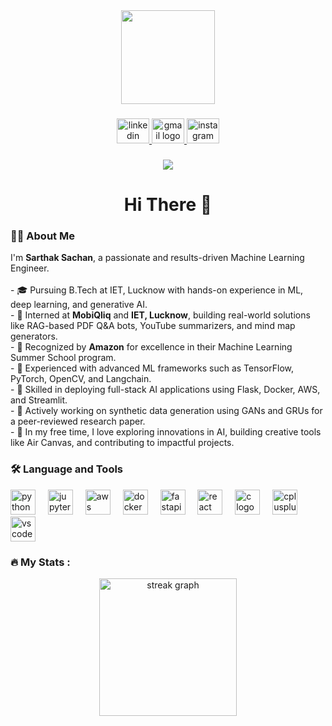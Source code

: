 <div align="center">
  <img height="150" src="https://media.giphy.com/media/M9gbBd9nbDrOTu1Mqx/giphy.gif" />
</div>

###

<div align="center">
  <a href="https://www.linkedin.com/in/sarthak-sachan-99b836291/" target="_blank">
    <img src="https://raw.githubusercontent.com/maurodesouza/profile-readme-generator/master/src/assets/icons/social/linkedin/default.svg" width="52" height="40" alt="linkedin logo" />
  </a>
  <a href="mailto:sarthaksachan007@gmail.com" target="_blank">
    <img src="https://raw.githubusercontent.com/maurodesouza/profile-readme-generator/master/src/assets/icons/social/gmail/default.svg" width="52" height="40" alt="gmail logo" />
  </a>
  <a href="https://www.instagram.com/sarth.ak8500?igsh=MTl6Z3g2Z3Q2b2ptMw==" target="_blank">
    <img src="https://raw.githubusercontent.com/maurodesouza/profile-readme-generator/master/src/assets/icons/social/instagram/default.svg" width="52" height="40" alt="instagram logo" />
  </a>
</div>

###

<div align="center">
  <img src="https://visitor-badge.laobi.icu/badge?page_id=Sarthak-404.Sarthak-404" />
</div>

###

<h1 align="center">Hi There 👋</h1>

###

<h3 align="left">👨‍💻 About Me</h3>

<p align="left">
I'm <strong>Sarthak Sachan</strong>, a passionate and results-driven Machine Learning Engineer.<br><br>
- 🎓 Pursuing B.Tech at IET, Lucknow with hands-on experience in ML, deep learning, and generative AI.<br>
- 🧠 Interned at <strong>MobiQliq</strong> and <strong>IET, Lucknow</strong>, building real-world solutions like RAG-based PDF Q&A bots, YouTube summarizers, and mind map generators.<br>
- 🚀 Recognized by <strong>Amazon</strong> for excellence in their Machine Learning Summer School program.<br>
- 🧪 Experienced with advanced ML frameworks such as TensorFlow, PyTorch, OpenCV, and Langchain.<br>
- 🧰 Skilled in deploying full-stack AI applications using Flask, Docker, AWS, and Streamlit.<br>
- 🧾 Actively working on synthetic data generation using GANs and GRUs for a peer-reviewed research paper.<br>
- 🧩 In my free time, I love exploring innovations in AI, building creative tools like Air Canvas, and contributing to impactful projects.
</p>

###

<h3 align="left">🛠 Language and Tools</h3>

<div align="left">
  <img src="https://cdn.jsdelivr.net/gh/devicons/devicon/icons/python/python-original.svg" height="40" alt="python logo" />
  <img width="12" />
  <img src="https://cdn.jsdelivr.net/gh/devicons/devicon/icons/jupyter/jupyter-original.svg" height="40" alt="jupyter logo" />
  <img width="12" />
  <img src="https://cdn.jsdelivr.net/gh/devicons/devicon/icons/amazonwebservices/amazonwebservices-line-wordmark.svg" height="40" alt="aws logo" />
  <img width="12" />
  <img src="https://cdn.jsdelivr.net/gh/devicons/devicon/icons/docker/docker-plain-wordmark.svg" height="40" alt="docker logo" />
  <img width="12" />
  <img src="https://cdn.jsdelivr.net/gh/devicons/devicon/icons/fastapi/fastapi-original.svg" height="40" alt="fastapi logo" />
  <img width="12" />
  <img src="https://cdn.jsdelivr.net/gh/devicons/devicon/icons/react/react-original.svg" height="40" alt="react logo" />
  <img width="12" />
  <img src="https://cdn.jsdelivr.net/gh/devicons/devicon/icons/c/c-original.svg" height="40" alt="c logo" />
  <img width="12" />
  <img src="https://cdn.jsdelivr.net/gh/devicons/devicon/icons/cplusplus/cplusplus-original.svg" height="40" alt="cplusplus logo" />
  <img width="12" />
  <img src="https://cdn.jsdelivr.net/gh/devicons/devicon/icons/vscode/vscode-original.svg" height="40" alt="vscode logo" />
</div>

###

<h3 align="left">🔥 My Stats :</h3>
<div align="center">
  <img src="https://github-readme-streak-stats-eight.vercel.app/?user=Sarthak-404&theme=dark" height="220" alt="streak graph"/>
</div>

###
